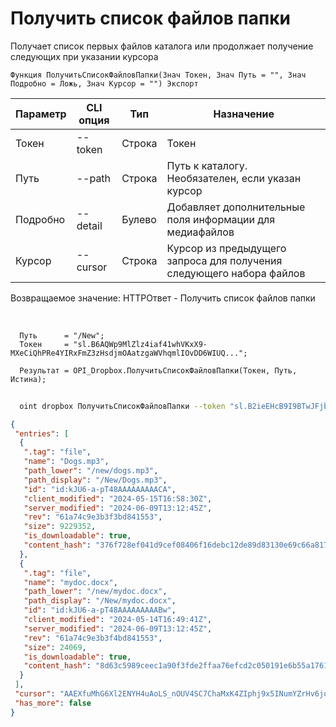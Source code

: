 ﻿---
sidebar_position: 2
---

# Получить список файлов папки
 Получает список первых файлов каталога или продолжает получение следующих при указании курсора



`Функция ПолучитьСписокФайловПапки(Знач Токен, Знач Путь = "", Знач Подробно = Ложь, Знач Курсор = "") Экспорт`

  | Параметр | CLI опция | Тип | Назначение |
  |-|-|-|-|
  | Токен | --token | Строка | Токен |
  | Путь | --path | Строка | Путь к каталогу. Необязателен, если указан курсор |
  | Подробно | --detail | Булево | Добавляет дополнительные поля информации для медиафайлов |
  | Курсор | --cursor | Строка | Курсор из предыдущего запроса для получения следующего набора файлов |

  
  Возвращаемое значение:   HTTPОтвет - Получить список файлов папки

<br/>




```bsl title="Пример кода"
  Путь      = "/New";
  Токен     = "sl.B6AQWp9MlZlz4iaf41whVKxX9-MXeCiQhPRe4YIRxFmZ3zHsdjmOAatzgaWVhqmlIOvDD6WIUQ...";
  
  Результат = OPI_Dropbox.ПолучитьСписокФайловПапки(Токен, Путь, Истина);
```



```sh title="Пример команды CLI"
    
  oint dropbox ПолучитьСписокФайловПапки --token "sl.B2ieEHcB9I9BTwJFjbf_MQtoZMKjGYgkpBqzQkvBfuSz41Qpy5r3d7a4ax22I5ILWhd9KLbN5L..." --path %path% --detail %detail% --cursor %cursor%

```

```json title="Результат"
{
 "entries": [
  {
   ".tag": "file",
   "name": "Dogs.mp3",
   "path_lower": "/new/dogs.mp3",
   "path_display": "/New/Dogs.mp3",
   "id": "id:kJU6-a-pT48AAAAAAAAACA",
   "client_modified": "2024-05-15T16:58:30Z",
   "server_modified": "2024-06-09T13:12:45Z",
   "rev": "61a74c9e3b3f3bd841553",
   "size": 9229352,
   "is_downloadable": true,
   "content_hash": "376f728ef041d9cef08406f16debc12de89d83130e69c66a817fd834d2d82dc2"
  },
  {
   ".tag": "file",
   "name": "mydoc.docx",
   "path_lower": "/new/mydoc.docx",
   "path_display": "/New/mydoc.docx",
   "id": "id:kJU6-a-pT48AAAAAAAAABw",
   "client_modified": "2024-05-14T16:49:41Z",
   "server_modified": "2024-06-09T13:12:45Z",
   "rev": "61a74c9e3b3f4bd841553",
   "size": 24069,
   "is_downloadable": true,
   "content_hash": "8d63c5989ceec1a90f3fde2ffaa76efcd2c050191e6b55a1761e4e352590bd8c"
  }
 ],
 "cursor": "AAEXfuMhG6Xl2ENYH4uAoLS_nOUV4SC7ChaMxK4ZIphj9x5INumYZrHv6jqph4fgkOy6PpFTTaaJ4BTjzVGZnTk7tB5wCCp1Eogn8gCW-Agz-ej4X6ir5p-KX63vBgDV0OZ-boy78oUXMJeOtU9sjEij34BoqBCtWYOFje4PXhEV3KwVySRWzPlXSEq9arMo1AaP8PFuDxx6JTxSGRdcQwnc",
 "has_more": false
}
```
